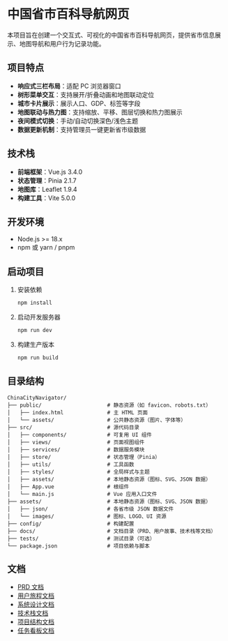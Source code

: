# 中国省市百科导航网页

本项目旨在创建一个交互式、可视化的中国省市百科导航网页，提供省市信息展示、地图导航和用户行为记录功能。

## 项目特点

- **响应式三栏布局**：适配 PC 浏览器窗口
- **树形菜单交互**：支持展开/折叠动画和地图联动定位
- **城市卡片展示**：展示人口、GDP、标签等字段
- **地图联动与热力图**：支持缩放、平移、图层切换和热力图展示
- **夜间模式切换**：手动/自动切换深色/浅色主题
- **数据更新机制**：支持管理员一键更新省市级数据

## 技术栈

- **前端框架**：Vue.js 3.4.0
- **状态管理**：Pinia 2.1.7
- **地图库**：Leaflet 1.9.4
- **构建工具**：Vite 5.0.0

## 开发环境

- Node.js >= 18.x
- npm 或 yarn / pnpm

## 启动项目

1. 安装依赖
   ```bash
   npm install
   ```

2. 启动开发服务器
   ```bash
   npm run dev
   ```

3. 构建生产版本
   ```bash
   npm run build
   ```

## 目录结构

```
ChinaCityNavigator/
├── public/                     # 静态资源（如 favicon、robots.txt）
│   ├── index.html              # 主 HTML 页面
│   └── assets/                 # 公共静态资源（图片、字体等）
├── src/                        # 源代码目录
│   ├── components/             # 可复用 UI 组件
│   ├── views/                  # 页面视图组件
│   ├── services/               # 数据服务模块
│   ├── store/                  # 状态管理（Pinia）
│   ├── utils/                  # 工具函数
│   ├── styles/                 # 全局样式与主题
│   ├── assets/                 # 本地静态资源（图标、SVG、JSON 数据）
│   ├── App.vue                 # 根组件
│   └── main.js                 # Vue 应用入口文件
├── assets/                     # 本地静态资源（图标、SVG、JSON 数据）
│   ├── json/                   # 各省市级 JSON 数据文件
│   └── images/                 # 图标、LOGO、UI 资源
├── config/                     # 构建配置
├── docs/                       # 文档目录（PRD、用户故事、技术栈等文档）
├── tests/                      # 测试目录（可选）
└── package.json                # 项目依赖与脚本
```

## 文档

- [PRD 文档](docs/1.0%20prd.md)
- [用户旅程文档](docs/2.1%20user_journey.md)
- [系统设计文档](docs/3.0%20system_design.md)
- [技术栈文档](docs/3.1%20tech_stack.md)
- [项目结构文档](docs/3.2%20project_structure.md)
- [任务看板文档](docs/4.0%20task_todo_list.md)